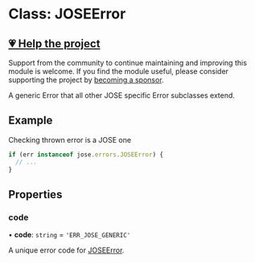 # Class: JOSEError

## [💗 Help the project](https://github.com/sponsors/panva)

Support from the community to continue maintaining and improving this module is welcome. If you find the module useful, please consider supporting the project by [becoming a sponsor](https://github.com/sponsors/panva).

A generic Error that all other JOSE specific Error subclasses extend.

## Example

Checking thrown error is a JOSE one

```js
if (err instanceof jose.errors.JOSEError) {
  // ...
}
```

## Properties

### code

• **code**: `string` = `'ERR_JOSE_GENERIC'`

A unique error code for [JOSEError](JOSEError.md).
